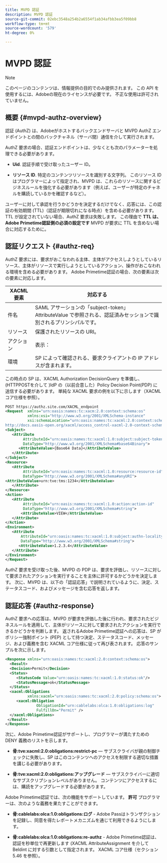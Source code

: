 ```yaml
---
title: MVPD 認証
description: MVPD 認証
source-git-commit: 02ebc3548a254b2a6554f1ab34afbb3ea5f09bb8
workflow-type: tm+mt
source-wordcount: '579'
ht-degree: 0%

---
```


# MVPD 認証

>[!NOTE]
>
>このページのコンテンツは、情報提供の目的でのみ提供されます。 この API を使用するには、Adobeの現在のライセンスが必要です。 不正な使用は許可されていません。

## 概要 {#mvpd-authz-overview}

認証 (AuthZ) は、Adobeがホストするバックエンドサーバと MVPD AuthZ エンドポイントとの間のバックチャネル（サーバ間）通信を介して実行されます。

AuthZ 要求の場合、認証エンドポイントは、少なくとも次のパラメーターを処理できる必要があります。

* **Uid**. 認証手順で受け取ったユーザー ID。

* **リソース ID**. 特定のコンテンツリソースを識別する文字列。 このリソース ID はプログラマーによって指定され、MVPD は、これらのリソースに関するビジネスルールを強化する必要があります（例えば、ユーザーが特定のチャネルを購読しているかを確認するなど）。

ユーザーに対して承認を行うかどうかを決定するだけでなく、応答には、この認証の有効期間 (TTL)（認証が期限切れになる時点）を含める必要があります。 TTL が設定されていない場合、AuthZ 要求は失敗します。  この理由で **TTL は、Adobe Primetime認証側の必須の設定です** MVPD が要求に TTL を含めない場合に対応するために。

## 認証リクエスト {#authz-req}

AuthZ 要求には、要求がおこなわれる主体、主体がアクセスしようとしているリソース、主体がリソースで実行しようとしているアクション、操作がおこなわれる環境を含める必要があります。 Adobe Primetime認証の場合、次の要素は次の要素に対応します。

| XACML 要素 | 対応する |
|---------------|--------------------------------------------------------------------------------------------------------------------------------|
| 件名 | SAML アサーションの「subject-token」AttributeValue で参照される、認証済みセッションで識別されるプリンシパルです。 |
| リソース | 保護されたリソースの URI。 |
| アクション | 表示： |
| 環境 | SP によって確認される、要求クライアントの IP アドレスが含まれます。 |



この時点の SP は、XACML Authorization DecisionQuery を準備し、(HTTPPOSTを介して )IdP の（以前合意した）Policy Decision Point(PDP) に送信する必要があります。 単純な XACML 要求の例を以下に示します（XACML コア仕様を参照）。

```XML
POST https://authz.site.com/XACML_endpoint
<Request  xmlns="urn:oasis:names:tc:xacm:2.0:context:schema:os"
          xmlns:xsi="http://www.w3.org/2001/XMLSchema-instance"
          xsi:schemaLocation="urn:oasis:names:tc:xacml:2.0:context:schema:os
http://docs.oasis-open.org/xacml/access_control-xacml-2.0-context-schema-os.xsd">
<Subject>
   <Attribute
        AttributeId="urn:oasis:names:tc:xacml:1.0:subject:subject-token"
        DataType="http://www.w3.org/2001/XMLSchema#base64Binary">
      <AttributeValue>{Base64 Data}</AttributeValue>
   </Attribute>
</Subject>
<Resource>
   <Attribute
        AttributeId="urn:oasis:names:tc:xacml:1.0:resource:resource-id"
        DataType="http://www.w3.org/2001/XMLSchema#anyURI">
<AttributeValue>urn:tve:tms:1234</AttributeValue>
   </Attribute>
</Resource>
<Action>
   <Attribute
        AttributeId="urn:oasis:names:tc:xacml:1.0:action:action-id"
        DataType="http://www.w3.org/2001/XMLSchema#string">
       <AttributeValue>VIEW</AttributeValue>
   </Attribute>
</Action>
<Environment>
   <Attribute
       AttributeId="urn:oasis:names:tc:xacml:1.0:subject:authn-locality:ip-address"
       DataType="http://www.w3.org/2001/XMLSchema#string">
      <AttributeValue>1.2.3.4</AttributeValue>
   </Attribute>
</Environment>
</Request>
```


AuthZ 要求を受け取った後、MVPD の PDP は、要求を評価し、リソースに対して要求されたアクションを実行することを主体に許可するかどうかを決定します。 次に、MVPD は、以下の「認証応答」で説明されているように、決定、ステータスコード、およびメッセージを含む応答を返します。

## 認証応答 {#authz-response}

AuthZ 要求への応答は、MVPD が要求を評価した後に行われ、要求されたビジネスルールを適用して、主体がリソースに対して要求されたアクションを実行できるかどうかを判断します。 返されるAdobe Primetime認証への応答は、SP がポリシー強制ポイント (PEP) として持つ決定、ステータスコード、メッセージ、および義務を含む XACML コア仕様に従って再び表されます。 応答のサンプルを次に示します。

```XML
<Response xmlns="urn:oasis:names:tc:xacml:2.0:context:schema:os">
  <Result>
  <Decision>Permit</Decision>
  <Status>
     <StatusCode Value="urn:oasis:names:tc:xacml:1.0:status:ok"/>
     <StatusMessage>ok</StatusMessage>
  </Status>
  <xacml:Obligations     
          xmlns:xacml="urn:oasis:names:tc:xacml:2.0:policy:schema:os">
     <xacml:Obligation    
              ObligationId="urn:cablelabs:olca:1.0:obligations:log"
              FulfillOn="Permit" />
  </xacml:Obligations>
 </Result>
</Response>
```

次に、Adobe Primetime認証がサポートし、プログラマーが満たすための DENY 義務のリストを示します。

* **骨:tve:xacml:2.0:obligations:restrict-pc**  — サブスクライバが親の制御チェックに失敗し、SP はこのコンテンツへのアクセスを制限する適切な措置を講じる必要があります。

* **骨:tve:xacml:2.0:obligations:アップグレード**  — サブスクライバーに適切なサブスクリプションレベルがありません。  コンテンツにアクセスするには、購読をアップグレードする必要があります。

Adobe Primetime認証では、次の機能をサポートしています。 **許可** プログラマーは、次のような義務を果たすことができます。

* **骨:cablelabs:olca:1.0:obligations:ログ** - Adobe Passはトランザクションを記録し、同意を得たレポートメカニズムを通じて利用できるようにします。

* **骨:cablelabs:olca:1.0:obligations:re-authz** - Adobe Primetime認証は、認証を秒単位で再更新します (XACML AttributeAssignment を介して Beldint に対する引数として指定されます。 XACML コア仕様（セクション 5.46 を参照）。

<!--
>![RelatedInformation]
>* [Preflight Authorization](/help/authentication/preflight-authz.md)
>* [Authentication](/help/authentication/authn-usecase.md)
-->
